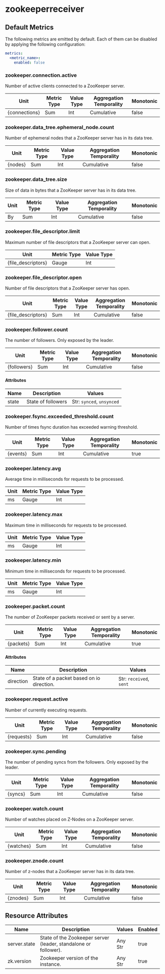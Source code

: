 [comment]: <> (Code generated by mdatagen. DO NOT EDIT.)

# zookeeperreceiver

## Default Metrics

The following metrics are emitted by default. Each of them can be disabled by applying the following configuration:

```yaml
metrics:
  <metric_name>:
    enabled: false
```

### zookeeper.connection.active

Number of active clients connected to a ZooKeeper server.

| Unit | Metric Type | Value Type | Aggregation Temporality | Monotonic |
| ---- | ----------- | ---------- | ----------------------- | --------- |
| {connections} | Sum | Int | Cumulative | false |

### zookeeper.data_tree.ephemeral_node.count

Number of ephemeral nodes that a ZooKeeper server has in its data tree.

| Unit | Metric Type | Value Type | Aggregation Temporality | Monotonic |
| ---- | ----------- | ---------- | ----------------------- | --------- |
| {nodes} | Sum | Int | Cumulative | false |

### zookeeper.data_tree.size

Size of data in bytes that a ZooKeeper server has in its data tree.

| Unit | Metric Type | Value Type | Aggregation Temporality | Monotonic |
| ---- | ----------- | ---------- | ----------------------- | --------- |
| By | Sum | Int | Cumulative | false |

### zookeeper.file_descriptor.limit

Maximum number of file descriptors that a ZooKeeper server can open.

| Unit | Metric Type | Value Type |
| ---- | ----------- | ---------- |
| {file_descriptors} | Gauge | Int |

### zookeeper.file_descriptor.open

Number of file descriptors that a ZooKeeper server has open.

| Unit | Metric Type | Value Type | Aggregation Temporality | Monotonic |
| ---- | ----------- | ---------- | ----------------------- | --------- |
| {file_descriptors} | Sum | Int | Cumulative | false |

### zookeeper.follower.count

The number of followers. Only exposed by the leader.

| Unit | Metric Type | Value Type | Aggregation Temporality | Monotonic |
| ---- | ----------- | ---------- | ----------------------- | --------- |
| {followers} | Sum | Int | Cumulative | false |

#### Attributes

| Name | Description | Values |
| ---- | ----------- | ------ |
| state | State of followers | Str: ``synced``, ``unsynced`` |

### zookeeper.fsync.exceeded_threshold.count

Number of times fsync duration has exceeded warning threshold.

| Unit | Metric Type | Value Type | Aggregation Temporality | Monotonic |
| ---- | ----------- | ---------- | ----------------------- | --------- |
| {events} | Sum | Int | Cumulative | true |

### zookeeper.latency.avg

Average time in milliseconds for requests to be processed.

| Unit | Metric Type | Value Type |
| ---- | ----------- | ---------- |
| ms | Gauge | Int |

### zookeeper.latency.max

Maximum time in milliseconds for requests to be processed.

| Unit | Metric Type | Value Type |
| ---- | ----------- | ---------- |
| ms | Gauge | Int |

### zookeeper.latency.min

Minimum time in milliseconds for requests to be processed.

| Unit | Metric Type | Value Type |
| ---- | ----------- | ---------- |
| ms | Gauge | Int |

### zookeeper.packet.count

The number of ZooKeeper packets received or sent by a server.

| Unit | Metric Type | Value Type | Aggregation Temporality | Monotonic |
| ---- | ----------- | ---------- | ----------------------- | --------- |
| {packets} | Sum | Int | Cumulative | true |

#### Attributes

| Name | Description | Values |
| ---- | ----------- | ------ |
| direction | State of a packet based on io direction. | Str: ``received``, ``sent`` |

### zookeeper.request.active

Number of currently executing requests.

| Unit | Metric Type | Value Type | Aggregation Temporality | Monotonic |
| ---- | ----------- | ---------- | ----------------------- | --------- |
| {requests} | Sum | Int | Cumulative | false |

### zookeeper.sync.pending

The number of pending syncs from the followers. Only exposed by the leader.

| Unit | Metric Type | Value Type | Aggregation Temporality | Monotonic |
| ---- | ----------- | ---------- | ----------------------- | --------- |
| {syncs} | Sum | Int | Cumulative | false |

### zookeeper.watch.count

Number of watches placed on Z-Nodes on a ZooKeeper server.

| Unit | Metric Type | Value Type | Aggregation Temporality | Monotonic |
| ---- | ----------- | ---------- | ----------------------- | --------- |
| {watches} | Sum | Int | Cumulative | false |

### zookeeper.znode.count

Number of z-nodes that a ZooKeeper server has in its data tree.

| Unit | Metric Type | Value Type | Aggregation Temporality | Monotonic |
| ---- | ----------- | ---------- | ----------------------- | --------- |
| {znodes} | Sum | Int | Cumulative | false |

## Resource Attributes

| Name | Description | Values | Enabled |
| ---- | ----------- | ------ | ------- |
| server.state | State of the Zookeeper server (leader, standalone or follower). | Any Str | true |
| zk.version | Zookeeper version of the instance. | Any Str | true |
